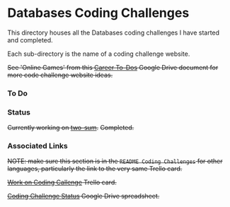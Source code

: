 # Databases Coding Challenges

This directory houses all the Databases coding challenges I have started and completed.

Each sub-directory is the name of a coding challenge website.

~~See 'Online Games' from this [Career To-Dos](https://docs.google.com/document/d/1K-FDmLzGuYkasZpv9A1gTEV396rtWAi1bnCDh2uE7Q0/edit#) Google Drive document for more code challenge website ideas.~~

### To Do

### Status
~~Currently working on [two-sum](https://github.com/JamieBort/LearningDirectory/tree/master/Java/CodingChallenges/LeetCode/two-sum).~~ ~~Completed.~~


### Associated Links
~~NOTE: make sure this section is in the `README Coding Challenges` for other languages, particularly the link to the very same Trello card.~~

~~[Work on Coding Callenge](https://trello.com/c/XJ6fIH6Z/153-work-on-coding-challenge)  Trello card.~~

~~[Coding Challenge Status](https://docs.google.com/spreadsheets/d/10YrY8K-pfzFaiObyjOPFbDnwkBQdjMw7VCdLe7lx2tQ/edit#gid=0) Google Drive spreadsheet.~~